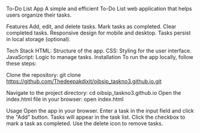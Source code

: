To-Do List App
A simple and efficient To-Do List web application that helps users organize their tasks.

Features
Add, edit, and delete tasks.
Mark tasks as completed.
Clear completed tasks.
Responsive design for mobile and desktop.
Tasks persist in local storage (optional).


Tech Stack
HTML: Structure of the app.
CSS: Styling for the user interface.
JavaScript: Logic to manage tasks.
Installation
To run the app locally, follow these steps:

Clone the repository:
git clone https://github.com/Thedeepakdixit/oibsip_taskno3.github.io.git

Navigate to the project directory:
cd oibsip_taskno3.github.io
Open the index.html file in your browser:
open index.html



Usage
Open the app in your browser.
Enter a task in the input field and click the "Add" button.
Tasks will appear in the task list.
Click the checkbox to mark a task as completed.
Use the delete icon to remove tasks.
